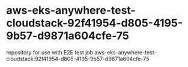 # aws-eks-anywhere-test-cloudstack-92f41954-d805-4195-9b57-d9871a604cfe-75
repository for use with E2E test job aws-eks-anywhere-test-cloudstack:92f41954-d805-4195-9b57-d9871a604cfe-75
